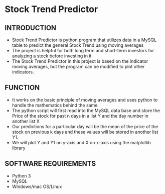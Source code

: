 # Stock Trend Predictor

## INTRODUCTION
*	Stock Trend Predictor is python program that utilizes data in a MySQL table to predict the general Stock Trend using moving averages
*	The project is helpful for both long term and short-term investors for analyzing a stock before investing in it
*	The Stock Trend Predictor in this project is based on the indicator moving averages, but the program can be modified to plot other indicators.

## FUNCTION
*	It works on the basic principle of moving averages and uses python to handle the mathematics behind the same.
*	The python script will first read into the MySQL data base and store the Price of the stock for past n days in a list Y and the day number in another list X
*	Our predictions for a particular day will be the mean of the price of the stock on previous k days and these values will be stored in another list Y1.
*	We will plot Y and Y1 on y-axis and X on x-axis using the matplotlib library

## SOFTWARE REQUIREMENTS
*	Python 3
*	MySQL
*	Windows/mac OS/Linux

